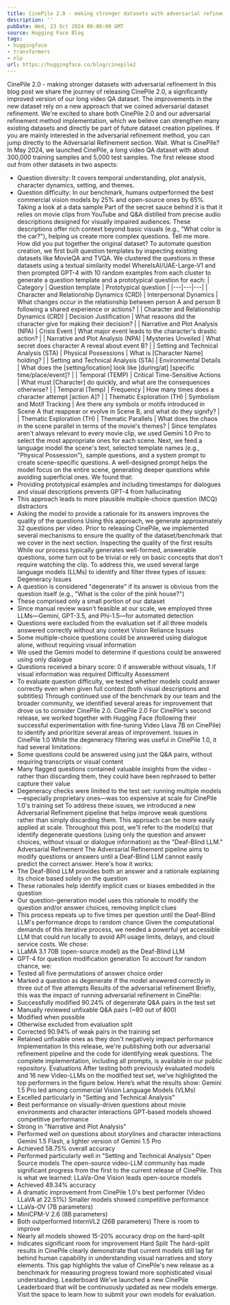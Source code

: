 ```yaml
---
title: CinePile 2.0 - making stronger datasets with adversarial refinement
description: ''
pubDate: Wed, 23 Oct 2024 00:00:00 GMT
source: Hugging Face Blog
tags:
- huggingface
- transformers
- nlp
url: https://huggingface.co/blog/cinepile2
---
```


CinePile 2.0 - making stronger datasets with adversarial refinement
In this blog post we share the journey of releasing CinePile 2.0, a significantly improved version of our long video QA dataset. The improvements in the new dataset rely on a new approach that we coined adversarial dataset refinement.
We're excited to share both CinePile 2.0 and our adversarial refinement method implementation, which we believe can strengthen many existing datasets and directly be part of future dataset creation pipelines.
If you are mainly interested in the adversarial refinement method, you can jump directly to the Adversarial Refinement section.
Wait. What is CinePile?
In May 2024, we launched CinePile, a long video QA dataset with about 300,000 training samples and 5,000 test samples.
The first release stood out from other datasets in two aspects:
- Question diversity: It covers temporal understanding, plot analysis, character dynamics, setting, and themes.
- Question difficulty: In our benchmark, humans outperformed the best commercial vision models by 25% and open-source ones by 65%.
Taking a look at a data sample
Part of the secret sauce behind it is that it relies on movie clips from YouTube and Q&A distilled from precise audio descriptions designed for visually impaired audiences. These descriptions offer rich context beyond basic visuals (e.g., "What color is the car?"), helping us create more complex questions.
Tell me more. How did you put together the original dataset?
To automate question creation, we first built question templates by inspecting existing datasets like MovieQA and TVQA. We clustered the questions in these datasets using a textual similarity model WhereIsAI/UAE-Large-V1 and then prompted GPT-4 with 10 random examples from each cluster to generate a question template and a prototypical question for each:
| Category | Question template | Prototypical question |
|---|---|---|
| Character and Relationship Dynamics (CRD) | Interpersonal Dynamics | What changes occur in the relationship between person A and person B following a shared experience or actions? |
| Character and Relationship Dynamics (CRD) | Decision Justification | What reasons did the character give for making their decision? |
| Narrative and Plot Analysis (NPA) | Crisis Event | What major event leads to the character's drastic action? |
| Narrative and Plot Analysis (NPA) | Mysteries Unveiled | What secret does character A reveal about event B? |
| Setting and Technical Analysis (STA) | Physical Possessions | What is [Character Name] holding? |
| Setting and Technical Analysis (STA) | Environmental Details | What does the [setting/location] look like [during/at] [specific time/place/event]? |
| Temporal (TEMP) | Critical Time-Sensitive Actions | What must [Character] do quickly, and what are the consequences otherwise? |
| Temporal (Temp) | Frequency | How many times does a character attempt [action A]? |
| Thematic Exploration (TH) | Symbolism and Motif Tracking | Are there any symbols or motifs introduced in Scene A that reappear or evolve in Scene B, and what do they signify? |
| Thematic Exploration (TH) | Thematic Parallels | What does the chaos in the scene parallel in terms of the movie's themes? |
Since templates aren't always relevant to every movie clip, we used Gemini 1.0 Pro to select the most appropriate ones for each scene. Next, we feed a language model the scene's text, selected template names (e.g., "Physical Possession"), sample questions, and a system prompt to create scene-specific questions. A well-designed prompt helps the model focus on the entire scene, generating deeper questions while avoiding superficial ones. We found that:
- Providing prototypical examples and including timestamps for dialogues and visual descriptions prevents GPT-4 from hallucinating
- This approach leads to more plausible multiple-choice question (MCQ) distractors
- Asking the model to provide a rationale for its answers improves the quality of the questions
Using this approach, we generate approximately 32 questions per video. Prior to releasing CinePile, we implemented several mechanisms to ensure the quality of the dataset/benchmark that we cover in the next section.
Inspecting the quality of the first results
While our process typically generates well-formed, answerable questions, some turn out to be trivial or rely on basic concepts that don't require watching the clip. To address this, we used several large language models (LLMs) to identify and filter three types of issues:
Degeneracy Issues
- A question is considered "degenerate" if its answer is obvious from the question itself (e.g., "What is the color of the pink house?")
- These comprised only a small portion of our dataset
- Since manual review wasn't feasible at our scale, we employed three LLMs—Gemini, GPT-3.5, and Phi-1.5—for automated detection
- Questions were excluded from the evaluation set if all three models answered correctly without any context
Vision Reliance Issues
- Some multiple-choice questions could be answered using dialogue alone, without requiring visual information
- We used the Gemini model to determine if questions could be answered using only dialogue
- Questions received a binary score: 0 if answerable without visuals, 1 if visual information was required
Difficulty Assessment
- To evaluate question difficulty, we tested whether models could answer correctly even when given full context (both visual descriptions and subtitles)
Through continued use of the benchmark by our team and the broader community, we identified several areas for improvement that drove us to consider CinePile 2.0.
CinePile 2.0
For CinePile's second release, we worked together with Hugging Face (following their successful experimentation with fine-tuning Video Llava 7B on CinePile) to identify and prioritize several areas of improvement.
Issues in CinePile 1.0
While the degeneracy filtering was useful in CinePile 1.0, it had several limitations:
- Some questions could be answered using just the Q&A pairs, without requiring transcripts or visual content
- Many flagged questions contained valuable insights from the video - rather than discarding them, they could have been rephrased to better capture their value
- Degeneracy checks were limited to the test set: running multiple models—especially proprietary ones—was too expensive at scale for CinePile 1.0's training set
To address these issues, we introduced a new Adversarial Refinement pipeline that helps improve weak questions rather than simply discarding them. This approach can be more easily applied at scale. Throughout this post, we'll refer to the model(s) that identify degenerate questions (using only the question and answer choices, without visual or dialogue information) as the "Deaf-Blind LLM."
Adversarial Refinement
The Adversarial Refinement pipeline aims to modify questions or answers until a Deaf-Blind LLM cannot easily predict the correct answer. Here's how it works:
- The Deaf-Blind LLM provides both an answer and a rationale explaining its choice based solely on the question
- These rationales help identify implicit cues or biases embedded in the question
- Our question-generation model uses this rationale to modify the question and/or answer choices, removing implicit clues
- This process repeats up to five times per question until the Deaf-Blind LLM's performance drops to random chance
Given the computational demands of this iterative process, we needed a powerful yet accessible LLM that could run locally to avoid API usage limits, delays, and cloud service costs. We chose:
- LLaMA 3.1 70B (open-source model) as the Deaf-Blind LLM
- GPT-4 for question modification generation
To account for random chance, we:
- Tested all five permutations of answer choice order
- Marked a question as degenerate if the model answered correctly in three out of five attempts
Results of the adversarial refinement
Briefly, this was the impact of running adversarial refinement in CinePile:
- Successfully modified 90.24% of degenerate Q&A pairs in the test set
- Manually reviewed unfixable Q&A pairs (~80 out of 800)
- Modified when possible
- Otherwise excluded from evaluation split
- Corrected 90.94% of weak pairs in the training set
- Retained unfixable ones as they don't negatively impact performance
Implementation
In this release, we're publishing both our adversarial refinement pipeline and the code for identifying weak questions. The complete implementation, including all prompts, is available in our public repository.
Evaluations
After testing both previously evaluated models and 16 new Video-LLMs on the modified test set, we’ve highlighted the top performers in the figure below. Here’s what the results show:
Gemini 1.5 Pro led among commercial Vision Language Models (VLMs)
- Excelled particularly in "Setting and Technical Analysis"
- Best performance on visually-driven questions about movie environments and character interactions
GPT-based models showed competitive performance
- Strong in "Narrative and Plot Analysis"
- Performed well on questions about storylines and character interactions
Gemini 1.5 Flash, a lighter version of Gemini 1.5 Pro
- Achieved 58.75% overall accuracy
- Performed particularly well in "Setting and Technical Analysis"
Open Source models
The open-source video-LLM community has made significant progress from the first to the current release of CinePile. This is what we learned:
LLaVa-One Vision leads open-source models
- Achieved 49.34% accuracy
- A dramatic improvement from CinePile 1.0's best performer (Video LLaVA at 22.51%)
Smaller models showed competitive performance
- LLaVa-OV (7B parameters)
- MiniCPM-V 2.6 (8B parameters)
- Both outperformed InternVL2 (26B parameters)
There is room to improve
- Nearly all models showed 15-20% accuracy drop on the hard-split
- Indicates significant room for improvement
Hard Split
The hard-split results in CinePile clearly demonstrate that current models still lag far behind human capability in understanding visual narratives and story elements. This gap highlights the value of CinePile's new release as a benchmark for measuring progress toward more sophisticated visual understanding.
Leaderboard
We've launched a new CinePile Leaderboard that will be continuously updated as new models emerge. Visit the space to learn how to submit your own models for evaluation.